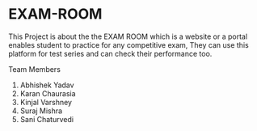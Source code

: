# EXAM-ROOM
This Project is about the the EXAM ROOM which is a website or a portal enables student to practice for any competitive exam, They can use this platform for test series and can check their performance too.

Team Members
1. Abhishek Yadav
2. Karan Chaurasia
3. Kinjal Varshney
4. Suraj Mishra
5. Sani Chaturvedi
